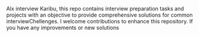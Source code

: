 Alx interview
 Karibu, this repo contains interview preparation tasks and projects with an objective to provide comprehensive solutions for common interviewChellenges.
I welcome contributions to enhance this repository. If you have any improvements or new solutions
